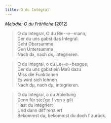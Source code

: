 ```yaml
---
title: O du Integral
---
```


*Melodie: O du Fröhliche* (2012)

> O du Integral, O du Rie--e--mann,\
> Der du uns gabst das Integral.\
> Geht Obersumme\
> Gen Untersumme\
> Nach dx, nach dx, integrieren.

> O du Integral, o du Le--e--besgue,\
> Der du uns gabst ein Maß dazu\
> Miss die Funktionen\
> Es wird sich lohnen\
> Nach dμ, nach dμ, integrieren.

> O du Integral, o du Ableitung\
> Denn für stet'ge f von x gilt\
> Hast du integriert\
> Und dann diff'renziert\
> Bekommst du, bekommst du doch f zurück.
